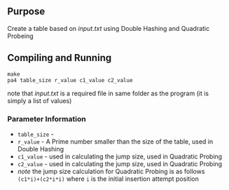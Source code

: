 ## Purpose

Create a table based on _input.txt_ using Double Hashing and Quadratic Probeing

## Compiling and Running

```
make
pa4 table_size r_value c1_value c2_value
```

note that _input.txt_ is a required file in same folder as the program (it is simply a list of values)

### Parameter Information

 * `table_size` - 
 * `r_value` - A Prime number smaller than the size of the table, used in Double Hashing
 * `c1_value` - used in calculating the jump size, used in Quadratic Probing
 * `c2_value` - used in calculating the jump size, used in Quadratic Probing
 * _note_ the jump size calculation for Quadratic Probing is as follows `(c1*i)+(c2*i*i)` where `i` is the initial insertion attempt position
 